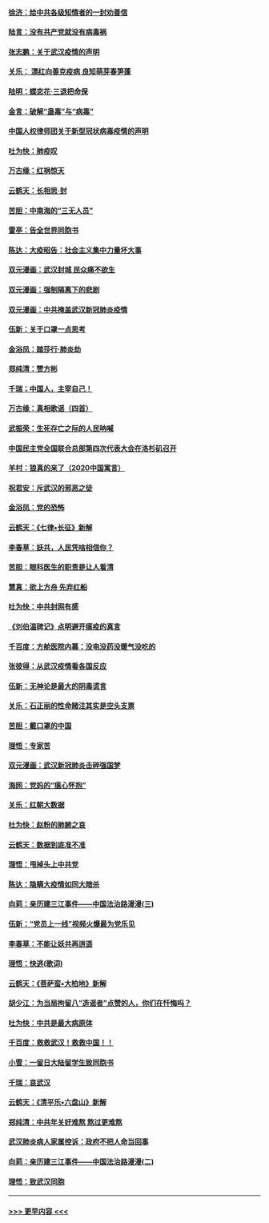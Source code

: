 #### [徐济：给中共各级知情者的一封劝善信](../pages/nsc993/n11868561.md?t=02150702) 
#### [陆言：没有共产党就没有病毒祸](../pages/nsc993/n11868232.md?t=02150702) 
#### [张志鹏：关于武汉疫情的声明](../pages/nsc993/n11867182.md?t=02150702) 
#### [关乐： 漂红向善克疫病 良知萌芽春笋蓬](../pages/nsc993/n11865710.md?t=02150702) 
#### [陆明：蝶恋花‧三退把命保](../pages/nsc993/n11865673.md?t=02150702) 
#### [金言：破解“蛊毒”与“病毒”](../pages/nsc993/n11864103.md?t=02150702) 
#### [中国人权律师团关于新型冠状病毒疫情的声明](../pages/nsc993/n11864249.md?t=02150702) 
#### [吐为快：肺疫叹](../pages/nsc993/n11864027.md?t=02150702) 
#### [万古缘：红祸惊天](../pages/nsc993/n11864079.md?t=02150702) 
#### [云鹤天：长相思‧封](../pages/nsc993/n11864006.md?t=02150702) 
#### [苦胆：中南海的“三无人员”](../pages/nsc993/n11862997.md?t=02150702) 
#### [雷亭：告全世界同胞书](../pages/nsc993/n11862572.md?t=02150702) 
#### [陈达：大疫昭告：社会主义集中力量坏大事](../pages/nsc993/n11859419.md?t=02150702) 
#### [双元漫画：武汉封城 民众痛不欲生](../pages/nsc993/n11859287.md?t=02150702) 
#### [双元漫画：强制隔离下的悲剧](../pages/nsc993/n11859244.md?t=02150702) 
#### [双元漫画：中共掩盖武汉新冠肺炎疫情](../pages/nsc993/n11858249.md?t=02150702) 
#### [伍新：关于口罩一点思考](../pages/nsc993/n11859195.md?t=02150702) 
#### [金浴凤：踏莎行‧肺炎劫](../pages/nsc993/n11858227.md?t=02150702) 
#### [郑纯清：赞方彬](../pages/nsc993/n11856803.md?t=02150702) 
#### [千瑞；中国人，主宰自己！](../pages/nsc993/n11856793.md?t=02150702) 
#### [万古缘：真相歌谣（四首）](../pages/nsc993/n11856263.md?t=02150702) 
#### [武振荣：生死存亡之际的人民呐喊](../pages/nsc993/n11856256.md?t=02150702) 
#### [中国民主党全国联合总部第四次代表大会在洛杉矶召开](../pages/nsc993/n11856344.md?t=02150702) 
#### [羊村：狼真的来了（2020中国寓言）](../pages/nsc993/n11856229.md?t=02150702) 
#### [祝君安：斥武汉的邪恶之徒](../pages/nsc993/n11855861.md?t=02150702) 
#### [金浴凤：党的恐怖](../pages/nsc993/n11855849.md?t=02150702) 
#### [云鹤天：《七律▪长征》新解](../pages/nsc993/n11855479.md?t=02150702) 
#### [李春草：妖共，人民凭啥相信你？](../pages/nsc993/n11855196.md?t=02150702) 
#### [苦胆：眼科医生的职责是让人看清](../pages/nsc993/n11853840.md?t=02150702) 
#### [慧真：欲上方舟 先弃红船](../pages/nsc993/n11853483.md?t=02150702) 
#### [吐为快：中共封网有感](../pages/nsc993/n11852575.md?t=02150702) 
#### [《刘伯温碑记》点明避开瘟疫的真言](../pages/nsc993/n11852128.md?t=02150702) 
#### [千百度：方舱医院内幕：没电没药没暖气没吃的](../pages/nsc993/n11850211.md?t=02150702) 
#### [张彼得：从武汉疫情看各国反应](../pages/nsc993/n11850102.md?t=02150702) 
#### [伍新：无神论是最大的阴毒谎言](../pages/nsc993/n11846129.md?t=02150702) 
#### [关乐：石正丽的性命赌注其实是空头支票](../pages/nsc993/n11846109.md?t=02150702) 
#### [苦胆：戴口罩的中国](../pages/nsc993/n11845576.md?t=02150702) 
#### [理悟：专家苦](../pages/nsc993/n11845564.md?t=02150702) 
#### [双元漫画：武汉新冠肺炎击碎强国梦](../pages/nsc993/n11843320.md?t=02150702) 
#### [海网：党妈的“瘟心怀抱”](../pages/nsc993/n11840740.md?t=02150702) 
#### [关乐：红朝大数据](../pages/nsc993/n11840675.md?t=02150702) 
#### [吐为快：赵粉的肺腑之哀](../pages/nsc993/n11840618.md?t=02150702) 
#### [云鹤天：数据到底准不准](../pages/nsc993/n11840325.md?t=02150702) 
#### [理悟：甩掉头上中共党](../pages/nsc993/n11838826.md?t=02150702) 
#### [陈达：隐瞒大疫情如同大暗杀](../pages/nsc993/n11838771.md?t=02150702) 
#### [向莉：亲历建三江事件——中国法治路漫漫(三)](../pages/nsc993/n11831825.md?t=02150702) 
#### [伍新：“党员上一线”视频火爆最为党乐见](../pages/nsc993/n11838200.md?t=02150702) 
#### [李春草：不能让妖共再逍遥](../pages/nsc993/n11838102.md?t=02150702) 
#### [理悟：快逃(歌词)](../pages/nsc993/n11838083.md?t=02150702) 
#### [云鹤天：《菩萨蛮▪大柏地》新解](../pages/nsc993/n11838059.md?t=02150702) 
#### [胡少江：为当局拘留八“造谣者”点赞的人，你们在忏悔吗？](../pages/nsc993/n11836801.md?t=02150702) 
#### [吐为快：中共是最大病原体](../pages/nsc993/n11836748.md?t=02150702) 
#### [千百度：救救武汉！救救中国！！](../pages/nsc993/n11836145.md?t=02150702) 
#### [小雪：一留日大陆留学生致同胞书](../pages/nsc993/n11834624.md?t=02150702) 
#### [千瑞：哀武汉](../pages/nsc993/n11833647.md?t=02150702) 
#### [云鹤天：《清平乐▪六盘山》新解](../pages/nsc993/n11833611.md?t=02150702) 
#### [郑纯清：中共年关好难熬 熬过更难熬](../pages/nsc993/n11833489.md?t=02150702) 
#### [武汉肺炎病人家属控诉：政府不把人命当回事](../pages/nsc993/n11833205.md?t=02150702) 
#### [向莉：亲历建三江事件——中国法治路漫漫(二)](../pages/nsc993/n11829102.md?t=02150702) 
#### [理悟：致武汉同胞](../pages/nsc993/n11831522.md?t=02150702) 

----
#### [ >>> 更早内容 <<< ](../indexes/nsc993-earlier.md)

